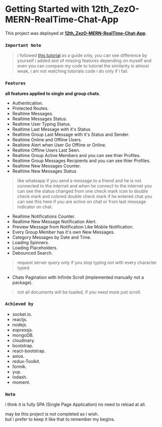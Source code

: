 # Getting Started with 12th_ZezO-MERN-RealTime-Chat-App

This project was deployed at **[12th_ZezO-MERN-RealTime-Chat-App](https://asdmnf.github.io/12th_ZezO-MERN-RealTime-Chat-App__Public/)**.

### `Important Note`

> i followed [this tutorial](https://www.youtube.com/playlist?list=PLKhlp2qtUcSZsGkxAdgnPcHioRr-4guZf) as a guide only, you can see difference by yourself i added alot of missing features depending on myself and even you can compare my code to tutorial the similarity is almost weak, i am not watching tutorials code i do only if i fail.

### `Features`

**all features applied to single and group chats.**

* Authentication.
* Protected Routes.
* Realtime Messages.
* Realtime Messages Status.
* Realtime User Typing Status.
* Realtime Last Message with it's Status.
* Realtime Group Last Message with it's Status and Sender.
* Realtime Online and Offline Users.
* Realtime Alert when User Go Offline or Online.
* Realtime Offline Users Last Seen.
* Realtime Group Active Members and you can see thier Profiles.
* Realtime Group Messages Recipients and you can see thier Profiles.
* Realtime New Messages Counter.
* Realtime New Messages Status
> like whatsapp if you send a message to a friend and he is not connected to the internet and when he connect to the internet you can see the status changed from one check mark icon to double check mark and colored double check mark if he entered chat you can see this here if you are active on chat or from last message indicator on chat.
* Realtime Notifications Counter.
* Realtime New Message Notification Alert.
* Preview Message from Notification Like Mobile Notification.
* Every Group Member has it's own New Messages.
* Category Messages by Date and Time.
* Loading Spinners.
* Loading Placeholders.
* Debounced Search.
> request server query only if you stop typing not with every character typed.
* Chats Pagination with Infinite Scroll (implemented manually not a package).
> not all documents will be loaded, if you need more just scroll.

### `Achieved by`

* socket.io.
* reactjs.
* nodejs.
* expressjs.
* mongoDB.
* cloudinary.
* bootstrap.
* react-bootstrap.
* axios.
* redux-Toolkit.
* formik.
* yup.
* lodash.
* moment.

### `Note`

i think it is fully SPA (Single Page Application) no need to reload at all.

may be this project is not completed as i wish.\
but i prefer to keep it like that to remember my begins.






<!-- # Getting Started with Create React App

This project was bootstrapped with [Create React App](https://github.com/facebook/create-react-app).

## Available Scripts

In the project directory, you can run:

### `npm start`

Runs the app in the development mode.\
Open [http://localhost:3000](http://localhost:3000) to view it in your browser.

The page will reload when you make changes.\
You may also see any lint errors in the console.

### `npm test`

Launches the test runner in the interactive watch mode.\
See the section about [running tests](https://facebook.github.io/create-react-app/docs/running-tests) for more information.

### `npm run build`

Builds the app for production to the `build` folder.\
It correctly bundles React in production mode and optimizes the build for the best performance.

The build is minified and the filenames include the hashes.\
Your app is ready to be deployed!

See the section about [deployment](https://facebook.github.io/create-react-app/docs/deployment) for more information.

### `npm run eject`

**Note: this is a one-way operation. Once you `eject`, you can't go back!**

If you aren't satisfied with the build tool and configuration choices, you can `eject` at any time. This command will remove the single build dependency from your project.

Instead, it will copy all the configuration files and the transitive dependencies (webpack, Babel, ESLint, etc) right into your project so you have full control over them. All of the commands except `eject` will still work, but they will point to the copied scripts so you can tweak them. At this point you're on your own.

You don't have to ever use `eject`. The curated feature set is suitable for small and middle deployments, and you shouldn't feel obligated to use this feature. However we understand that this tool wouldn't be useful if you couldn't customize it when you are ready for it.

## Learn More

You can learn more in the [Create React App documentation](https://facebook.github.io/create-react-app/docs/getting-started).

To learn React, check out the [React documentation](https://reactjs.org/).

### Code Splitting

This section has moved here: [https://facebook.github.io/create-react-app/docs/code-splitting](https://facebook.github.io/create-react-app/docs/code-splitting)

### Analyzing the Bundle Size

This section has moved here: [https://facebook.github.io/create-react-app/docs/analyzing-the-bundle-size](https://facebook.github.io/create-react-app/docs/analyzing-the-bundle-size)

### Making a Progressive Web App

This section has moved here: [https://facebook.github.io/create-react-app/docs/making-a-progressive-web-app](https://facebook.github.io/create-react-app/docs/making-a-progressive-web-app)

### Advanced Configuration

This section has moved here: [https://facebook.github.io/create-react-app/docs/advanced-configuration](https://facebook.github.io/create-react-app/docs/advanced-configuration)

### Deployment

This section has moved here: [https://facebook.github.io/create-react-app/docs/deployment](https://facebook.github.io/create-react-app/docs/deployment)

### `npm run build` fails to minify

This section has moved here: [https://facebook.github.io/create-react-app/docs/troubleshooting#npm-run-build-fails-to-minify](https://facebook.github.io/create-react-app/docs/troubleshooting#npm-run-build-fails-to-minify) -->
